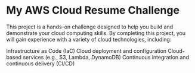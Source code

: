 # My AWS Cloud Resume Challenge

This project is a hands-on challenge designed to help you build and demonstrate your cloud computing skills. By completing this project, you will gain experience with a variety of cloud technologies, including:

Infrastructure as Code (IaC)
Cloud deployment and configuration
Cloud-based services (e.g., S3, Lambda, DynamoDB)
Continuous integration and continuous delivery (CI/CD)